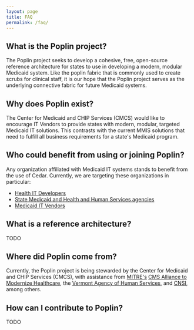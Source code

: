 ```yaml
---
layout: page
title: FAQ
permalink: /faq/
---
```


## What is the Poplin project?
The Poplin project seeks to develop a cohesive, free, open-source reference architecture for states to use in developing a modern, modular Medicaid system.  Like the poplin fabric that is commonly used to create scrubs for clinical staff, it is our hope that the Poplin project serves as the underlying connective fabric for future Medicaid systems.

## Why does Poplin exist?
The Center for Medicaid and CHIP Services (CMCS) would like to encourage IT Vendors to provide states with modern, modular, targeted Medicaid IT solutions.  This contrasts with the current MMIS solutions that need to fulfill all business requirements for a state's Medicaid program.

## Who could benefit from using or joining Poplin?
Any organization affiliated with Medicaid IT systems stands to benefit from the use of Cedar. Currently, we are targeting these organizations in particular:

- [Health IT Developers](/developers)
- [State Medicaid and Health and Human Services agencies](/states)
- [Medicaid IT Vendors](/vendors)

## What is a reference architecture?
TODO

## Where did Poplin come from?
Currently, the Poplin project is being stewarded by the Center for Medicaid and CHIP Services (CMCS), with assistance from [MITRE's](mitre.org) [CMS Alliance to Modernize Healthcare](https://www.mitre.org/centers/cms-alliances-to-modernize-healthcare/who-we-are), the [Vermont Agency of Human Services](http://humanservices.vermont.gov/), and [CNSI](http://www.cns-inc.com/), among others.
<!-- Does order matter here?  Is anyone offended by being called out here? -->

## How can I contribute to Poplin?
TODO
